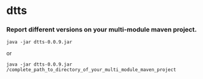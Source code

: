 dtts
====

### Report different versions on your multi-module maven project.

```shell
java -jar dtts-0.0.9.jar 
```

or
 
```shell
java -jar dtts-0.0.9.jar /complete_path_to_directory_of_your_multi_module_maven_project
```

